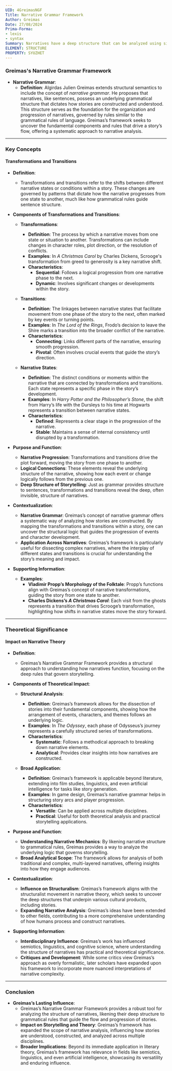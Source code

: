 ```yaml
---
UID: 4GreimasNGF
Title: Narrative Grammar Framework
Author: Greimas
Date: 27/08/2024
Prima-Forma:
- lexis
- syntax
Summary: Narratives have a deep structure that can be analyzed using similar principals.
ELEMENT: STRUCTURE
PROPERTY: SYUZHET
---
```


### **Greimas's Narrative Grammar Framework**

- **Narrative Grammar**:
  - **Definition**: Algirdas Julien Greimas extends structural semantics to include the concept of *narrative grammar*. He proposes that narratives, like sentences, possess an underlying grammatical structure that dictates how stories are constructed and understood. This structure serves as the foundation for the organization and progression of narratives, governed by rules similar to the grammatical rules of language. Greimas’s framework seeks to uncover the fundamental components and rules that drive a story’s flow, offering a systematic approach to narrative analysis.

---

### **Key Concepts**

#### **Transformations and Transitions**

- **Definition**:
  - Transformations and transitions refer to the shifts between different narrative states or conditions within a story. These changes are governed by patterns that dictate how the narrative progresses from one state to another, much like how grammatical rules guide sentence structure.

- **Components of Transformations and Transitions**:
  - **Transformations**:
    - **Definition**: The process by which a narrative moves from one state or situation to another. Transformations can include changes in character roles, plot direction, or the resolution of conflicts.
    - **Examples**: In *A Christmas Carol* by Charles Dickens, Scrooge's transformation from greed to generosity is a key narrative shift.
    - **Characteristics**:
      - **Sequential**: Follows a logical progression from one narrative phase to the next.
      - **Dynamic**: Involves significant changes or developments within the story.

  - **Transitions**:
    - **Definition**: The linkages between narrative states that facilitate movement from one phase of the story to the next, often marked by key events or turning points.
    - **Examples**: In *The Lord of the Rings*, Frodo’s decision to leave the Shire marks a transition into the broader conflict of the narrative.
    - **Characteristics**:
      - **Connecting**: Links different parts of the narrative, ensuring smooth progression.
      - **Pivotal**: Often involves crucial events that guide the story’s direction.

  - **Narrative States**:
    - **Definition**: The distinct conditions or moments within the narrative that are connected by transformations and transitions. Each state represents a specific phase in the story’s development.
    - **Examples**: In *Harry Potter and the Philosopher’s Stone*, the shift from Harry’s life with the Dursleys to his time at Hogwarts represents a transition between narrative states.
    - **Characteristics**:
      - **Defined**: Represents a clear stage in the progression of the narrative.
      - **Stable**: Maintains a sense of internal consistency until disrupted by a transformation.

- **Purpose and Function**:
  - **Narrative Progression**: Transformations and transitions drive the plot forward, moving the story from one phase to another.
  - **Logical Connections**: These elements reveal the underlying structure of the narrative, showing how each event or change logically follows from the previous one.
  - **Deep Structure of Storytelling**: Just as grammar provides structure to sentences, transformations and transitions reveal the deep, often invisible, structure of narratives.

- **Contextualization**:
  - **Narrative Grammar**: Greimas’s concept of narrative grammar offers a systematic way of analyzing how stories are constructed. By mapping the transformations and transitions within a story, one can uncover the structural logic that guides the progression of events and character development.
  - **Application Across Narratives**: Greimas’s framework is particularly useful for dissecting complex narratives, where the interplay of different states and transitions is crucial for understanding the story’s meaning and impact.

- **Supporting Information**:
  - **Examples**:
    - **Vladimir Propp’s Morphology of the Folktale**: Propp’s functions align with Greimas’s concept of narrative transformations, guiding the story from one state to another.
    - **Charles Dickens’s *A Christmas Carol***: Each visit from the ghosts represents a transition that drives Scrooge’s transformation, highlighting how shifts in narrative states move the story forward.

---

### **Theoretical Significance**

#### **Impact on Narrative Theory**

- **Definition**:
  - Greimas’s Narrative Grammar Framework provides a structural approach to understanding how narratives function, focusing on the deep rules that govern storytelling.

- **Components of Theoretical Impact**:
  - **Structural Analysis**:
    - **Definition**: Greimas’s framework allows for the dissection of stories into their fundamental components, showing how the arrangement of events, characters, and themes follows an underlying logic.
    - **Examples**: In *The Odyssey*, each phase of Odysseus’s journey represents a carefully structured series of transformations.
    - **Characteristics**:
      - **Systematic**: Follows a methodical approach to breaking down narrative elements.
      - **Analytical**: Provides clear insights into how narratives are constructed.

  - **Broad Application**:
    - **Definition**: Greimas’s framework is applicable beyond literature, extending into film studies, linguistics, and even artificial intelligence for tasks like story generation.
    - **Examples**: In game design, Greimas’s narrative grammar helps in structuring story arcs and player progression.
    - **Characteristics**:
      - **Versatile**: Can be applied across multiple disciplines.
      - **Practical**: Useful for both theoretical analysis and practical storytelling applications.

- **Purpose and Function**:
  - **Understanding Narrative Mechanics**: By likening narrative structure to grammatical rules, Greimas provides a way to analyze the underlying logic that governs storytelling.
  - **Broad Analytical Scope**: The framework allows for analysis of both traditional and complex, multi-layered narratives, offering insights into how they engage audiences.

- **Contextualization**:
  - **Influence on Structuralism**: Greimas’s framework aligns with the structuralist movement in narrative theory, which seeks to uncover the deep structures that underpin various cultural products, including stories.
  - **Expanding Narrative Analysis**: Greimas’s ideas have been extended to other fields, contributing to a more comprehensive understanding of how humans process and construct narratives.

- **Supporting Information**:
  - **Interdisciplinary Influence**: Greimas’s work has influenced semiotics, linguistics, and cognitive science, where understanding the structure of narratives has practical and theoretical significance.
  - **Critiques and Development**: While some critics view Greimas’s approach as overly formalistic, later scholars have expanded upon his framework to incorporate more nuanced interpretations of narrative complexity.

---

### **Conclusion**

- **Greimas’s Lasting Influence**:
  - Greimas’s Narrative Grammar Framework provides a robust tool for analyzing the structure of narratives, likening their deep structure to grammatical rules that guide the flow and progression of stories.
  - **Impact on Storytelling and Theory**: Greimas’s framework has expanded the scope of narrative analysis, influencing how stories are understood, constructed, and analyzed across multiple disciplines.
  - **Broader Implications**: Beyond its immediate application in literary theory, Greimas’s framework has relevance in fields like semiotics, linguistics, and even artificial intelligence, showcasing its versatility and enduring influence.
